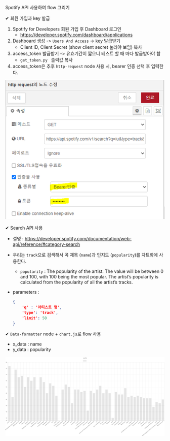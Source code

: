  

Spotify API 사용하여 flow 그리기

✔ 회원 가입과 key 발급

1. Spotify for Developers 회원 가입 후 Dashboard 로그인
   - https://developer.spotify.com/dashboard/applications
2. Dashboard 생성 -> `Users And Access` -> key 발급받기
   - Client ID, Client Secret (show client secret 눌러야 보임) 복사
3. access_token 발급받기 -> 유효기간이 짧으니 테스트 할 때 마다 발급받아야 함
   - `get_token.py ` 출력값 복사
4. access_token은 추후 `http-request` node 사용 시, bearer 인증 선택 후 입력한다.

![image](image.PNG)

✔ Search API 사용

- 설명 : https://developer.spotify.com/documentation/web-api/reference/#category-search
- 우리는 `track`으로 검색해서 곡 제목 (`name`)과 인지도 (`popularity`)를 차트화에 사용한다.
  - `popularity` : The popularity of the artist. The value will be between 0 and 100, with 100 being the most popular. The artist’s popularity is calculated from the popularity of all the artist’s tracks.

- parameters : 

  ```json
  {
      'q' : '아티스트 명',
      'type': 'track',
      'limit': 50
  }
  
  ```

  

✔ `Data-formatter` node + `chart.js`로 flow 사용

- x_data : name
- y_data : popularity

![chart-result.png](chart-result.png)
